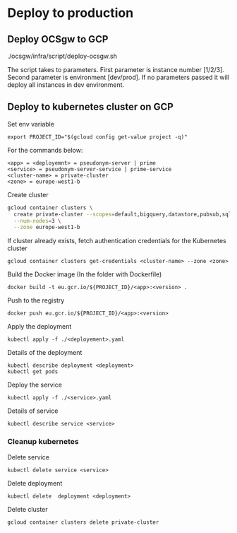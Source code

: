# Deploy to production

## Deploy OCSgw to GCP

./ocsgw/infra/script/deploy-ocsgw.sh

The script takes to parameters. First parameter is instance number [1/2/3]. Second parameter is environment [dev/prod].
If no parameters passed it will deploy all instances in dev environment.

## Deploy to kubernetes cluster on GCP

Set env variable

    export PROJECT_ID="$(gcloud config get-value project -q)"

For the commands below:

    <app> = <deployemnt> = pseudonym-server | prime
    <service> = pseudonym-server-service | prime-service
    <cluster-name> = private-cluster
    <zone> = europe-west1-b

Create cluster

```bash
gcloud container clusters \
  create private-cluster --scopes=default,bigquery,datastore,pubsub,sql,storage-rw \
  --num-nodes=3 \
  --zone europe-west1-b
```

If cluster already exists, fetch authentication credentials for the Kubernetes cluster

    gcloud container clusters get-credentials <cluster-name> --zone <zone>


Build the Docker image (In the folder with Dockerfile)

    docker build -t eu.gcr.io/${PROJECT_ID}/<app>:<version> .

Push to the registry

    docker push eu.gcr.io/${PROJECT_ID}/<app>:<version>

Apply the deployment

    kubectl apply -f ./<deployement>.yaml

Details of the deployment

    kubectl describe deployment <deployment>
    kubectl get pods

Deploy the service

    kubectl apply -f ./<service>.yaml

Details of service

    kubectl describe service <service>

### Cleanup kubernetes

Delete service

    kubectl delete service <service>

Delete deployment

    kubectl delete  deployment <deployment>

Delete cluster

    gcloud container clusters delete private-cluster
